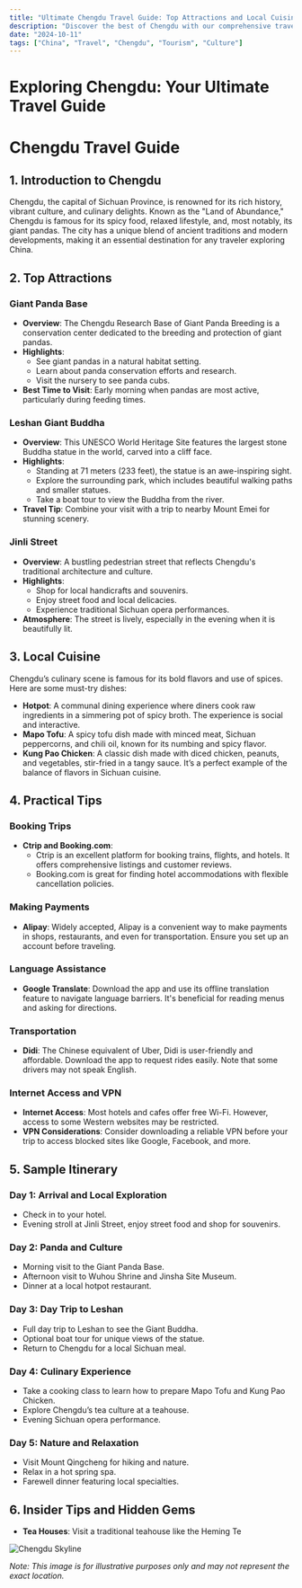 ```yaml
---
title: "Ultimate Chengdu Travel Guide: Top Attractions and Local Cuisine"
description: "Discover the best of Chengdu with our comprehensive travel guide. Explore top attractions, savor local cuisine, and get insider tips for an unforgettable Chinese adventure."
date: "2024-10-11"
tags: ["China", "Travel", "Chengdu", "Tourism", "Culture"]
---
```


# Exploring Chengdu: Your Ultimate Travel Guide

# Chengdu Travel Guide

## 1. Introduction to Chengdu
Chengdu, the capital of Sichuan Province, is renowned for its rich history, vibrant culture, and culinary delights. Known as the "Land of Abundance," Chengdu is famous for its spicy food, relaxed lifestyle, and, most notably, its giant pandas. The city has a unique blend of ancient traditions and modern developments, making it an essential destination for any traveler exploring China.

## 2. Top Attractions

### Giant Panda Base
- **Overview**: The Chengdu Research Base of Giant Panda Breeding is a conservation center dedicated to the breeding and protection of giant pandas.
- **Highlights**:
  - See giant pandas in a natural habitat setting.
  - Learn about panda conservation efforts and research.
  - Visit the nursery to see panda cubs.
- **Best Time to Visit**: Early morning when pandas are most active, particularly during feeding times.

### Leshan Giant Buddha
- **Overview**: This UNESCO World Heritage Site features the largest stone Buddha statue in the world, carved into a cliff face.
- **Highlights**:
  - Standing at 71 meters (233 feet), the statue is an awe-inspiring sight.
  - Explore the surrounding park, which includes beautiful walking paths and smaller statues.
  - Take a boat tour to view the Buddha from the river.
- **Travel Tip**: Combine your visit with a trip to nearby Mount Emei for stunning scenery.

### Jinli Street
- **Overview**: A bustling pedestrian street that reflects Chengdu's traditional architecture and culture.
- **Highlights**:
  - Shop for local handicrafts and souvenirs.
  - Enjoy street food and local delicacies.
  - Experience traditional Sichuan opera performances.
- **Atmosphere**: The street is lively, especially in the evening when it is beautifully lit.

## 3. Local Cuisine
Chengdu’s culinary scene is famous for its bold flavors and use of spices. Here are some must-try dishes:

- **Hotpot**: A communal dining experience where diners cook raw ingredients in a simmering pot of spicy broth. The experience is social and interactive.
- **Mapo Tofu**: A spicy tofu dish made with minced meat, Sichuan peppercorns, and chili oil, known for its numbing and spicy flavor.
- **Kung Pao Chicken**: A classic dish made with diced chicken, peanuts, and vegetables, stir-fried in a tangy sauce. It’s a perfect example of the balance of flavors in Sichuan cuisine.

## 4. Practical Tips

### Booking Trips
- **Ctrip and Booking.com**: 
  - Ctrip is an excellent platform for booking trains, flights, and hotels. It offers comprehensive listings and customer reviews.
  - Booking.com is great for finding hotel accommodations with flexible cancellation policies. 

### Making Payments
- **Alipay**: Widely accepted, Alipay is a convenient way to make payments in shops, restaurants, and even for transportation. Ensure you set up an account before traveling.

### Language Assistance
- **Google Translate**: Download the app and use its offline translation feature to navigate language barriers. It's beneficial for reading menus and asking for directions.

### Transportation
- **Didi**: The Chinese equivalent of Uber, Didi is user-friendly and affordable. Download the app to request rides easily. Note that some drivers may not speak English.

### Internet Access and VPN
- **Internet Access**: Most hotels and cafes offer free Wi-Fi. However, access to some Western websites may be restricted.
- **VPN Considerations**: Consider downloading a reliable VPN before your trip to access blocked sites like Google, Facebook, and more.

## 5. Sample Itinerary

### Day 1: Arrival and Local Exploration
- Check in to your hotel.
- Evening stroll at Jinli Street, enjoy street food and shop for souvenirs.

### Day 2: Panda and Culture
- Morning visit to the Giant Panda Base.
- Afternoon visit to Wuhou Shrine and Jinsha Site Museum.
- Dinner at a local hotpot restaurant.

### Day 3: Day Trip to Leshan
- Full day trip to Leshan to see the Giant Buddha.
- Optional boat tour for unique views of the statue.
- Return to Chengdu for a local Sichuan meal.

### Day 4: Culinary Experience
- Take a cooking class to learn how to prepare Mapo Tofu and Kung Pao Chicken.
- Explore Chengdu’s tea culture at a teahouse.
- Evening Sichuan opera performance.

### Day 5: Nature and Relaxation
- Visit Mount Qingcheng for hiking and nature.
- Relax in a hot spring spa.
- Farewell dinner featuring local specialties.

## 6. Insider Tips and Hidden Gems
- **Tea Houses**: Visit a traditional teahouse like the Heming Te

<img src="https://source.unsplash.com/1600x900/?Chengdu,cityscape" alt="Chengdu Skyline" loading="lazy">

*Note: This image is for illustrative purposes only and may not represent the exact location.*

